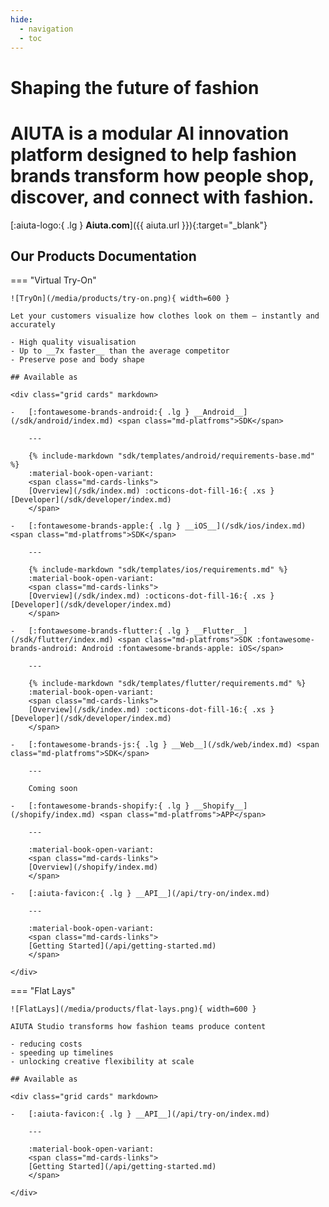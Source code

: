 ```yaml
---
hide:
  - navigation
  - toc
---
```


# Shaping the future of fashion

<h1 class="md-joint-h1">AIUTA is a modular AI innovation platform designed to help fashion brands transform how people shop, discover, and connect with fashion.</h1>

[:aiuta-logo:{ .lg } __Aiuta.com__]({{ aiuta.url }}){:target="_blank"}

## Our Products Documentation

=== "Virtual Try-On"

    ![TryOn](/media/products/try-on.png){ width=600 }

    Let your customers visualize how clothes look on them — instantly and accurately

    - High quality visualisation
    - Up to __7x faster__ than the average competitor
    - Preserve pose and body shape

    ## Available as

    <div class="grid cards" markdown>

    -   [:fontawesome-brands-android:{ .lg } __Android__](/sdk/android/index.md) <span class="md-platfroms">SDK</span>

        ---

        {% include-markdown "sdk/templates/android/requirements-base.md" %}
        :material-book-open-variant: 
        <span class="md-cards-links">
        [Overview](/sdk/index.md) :octicons-dot-fill-16:{ .xs } [Developer](/sdk/developer/index.md)
        </span>

    -   [:fontawesome-brands-apple:{ .lg } __iOS__](/sdk/ios/index.md) <span class="md-platfroms">SDK</span>

        ---

        {% include-markdown "sdk/templates/ios/requirements.md" %}
        :material-book-open-variant:
        <span class="md-cards-links">
        [Overview](/sdk/index.md) :octicons-dot-fill-16:{ .xs } [Developer](/sdk/developer/index.md)
        </span>

    -   [:fontawesome-brands-flutter:{ .lg } __Flutter__](/sdk/flutter/index.md) <span class="md-platfroms">SDK :fontawesome-brands-android: Android :fontawesome-brands-apple: iOS</span>

        ---

        {% include-markdown "sdk/templates/flutter/requirements.md" %}
        :material-book-open-variant:
        <span class="md-cards-links">
        [Overview](/sdk/index.md) :octicons-dot-fill-16:{ .xs } [Developer](/sdk/developer/index.md)
        </span>

    -   [:fontawesome-brands-js:{ .lg } __Web__](/sdk/web/index.md) <span class="md-platfroms">SDK</span>

        ---

        Coming soon

    -   [:fontawesome-brands-shopify:{ .lg } __Shopify__](/shopify/index.md) <span class="md-platfroms">APP</span>

        ---

        :material-book-open-variant:
        <span class="md-cards-links">
        [Overview](/shopify/index.md)
        </span>

    -   [:aiuta-favicon:{ .lg } __API__](/api/try-on/index.md)

        ---

        :material-book-open-variant:
        <span class="md-cards-links">
        [Getting Started](/api/getting-started.md)
        </span>

    </div>

=== "Flat Lays"

    ![FlatLays](/media/products/flat-lays.png){ width=600 }

    AIUTA Studio transforms how fashion teams produce content
    
    - reducing costs
    - speeding up timelines
    - unlocking creative flexibility at scale

    ## Available as

    <div class="grid cards" markdown>

    -   [:aiuta-favicon:{ .lg } __API__](/api/try-on/index.md)

        ---

        :material-book-open-variant:
        <span class="md-cards-links">
        [Getting Started](/api/getting-started.md)
        </span>

    </div>
